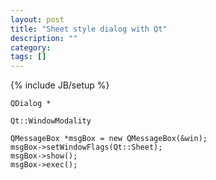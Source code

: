 ```yaml
---
layout: post
title: "Sheet style dialog with Qt"
description: ""
category: 
tags: []
---
```

{% include JB/setup %}

    QDialog *

    Qt::WindowModality

    QMessageBox *msgBox = new QMessageBox(&win);
    msgBox->setWindowFlags(Qt::Sheet);
    msgBox->show();
    msgBox->exec();
